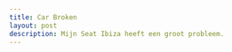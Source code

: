 ```yaml
---
title: Car Broken
layout: post
description: Mijn Seat Ibiza heeft een groot probleem.
---
```


<!--more-->